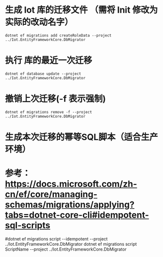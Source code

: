 # 生成 Iot 库的迁移文件 （需将 Init 修改为实际的改动名字）

```shell
dotnet ef migrations add createRoleData --project ../Iot.EntityFrameworkCore.DbMigrator
```

# 执行  库的最近一次迁移

```shell
dotnet ef database update --project ../Iot.EntityFrameworkCore.DbMigrator
```

# 撤销上次迁移(-f 表示强制)
```shell
dotnet ef migrations remove -f --project ../Iot.EntityFrameworkCore.DbMigrator
```

# 生成本次迁移的幂等SQL脚本（适合生产环境）
# 参考： https://docs.microsoft.com/zh-cn/ef/core/managing-schemas/migrations/applying?tabs=dotnet-core-cli#idempotent-sql-scripts
#dotnet ef migrations script --idempotent --project ../Iot.EntityFrameworkCore.DbMigrator
dotnet ef migrations script ScriptName --project ../Iot.EntityFrameworkCore.DbMigrator